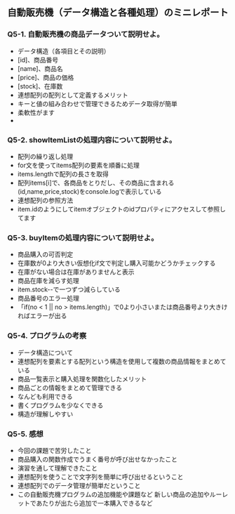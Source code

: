 ## 自動販売機（データ構造と各種処理）のミニレポート
### Q5-1. 自動販売機の商品データついて説明せよ。
* データ構造（各項目とその説明）
* [id]、商品番号
* [name]、商品名
* [price]、商品の価格
* [stock]、在庫数
* 連想配列の配列として定義するメリット
* キーと値の組み合わせで管理できるためデータ取得が簡単
* 柔軟性がます
* 
### Q5-2. showItemListの処理内容について説明せよ。
* 配列の繰り返し処理
* for文を使ってitems配列の要素を順番に処理
* items.lengthで配列の長さを取得
* 配列items[i]で、各商品をとりだし、その商品に含まれる(id,name,price,stock)をconsole.logで表示している
* 連想配列の参照方法
* item.idのようにしてitemオブジェクトのidプロパティにアクセスして参照してます
### Q5-3. buyItemの処理内容について説明せよ。
* 商品購入の可否判定
* 在庫数が0より大きい仮想化if文で判定し購入可能かどうかチェックする
* 在庫がない場合は在庫がありませんと表示
* 商品在庫を減らす処理
* item.stock--で一つずつ減らしている
* 商品番号のエラー処理
* 「if(no < 1 || no > items.length)」で0より小さいまたは商品番号より大きければエラーが出る
### Q5-4. プログラムの考察
* データ構造について
* 連想配列を要素とする配列という構造を使用して複数の商品情報をまとめている
* 商品一覧表示と購入処理を関数化したメリット
* 商品ごとの情報をまとめて管理できる
* なんども利用できる
* 書くプログラムを少なくできる
* 構造が理解しやすい
### Q5-5. 感想
* 今回の課題で苦労したこと
* 商品購入の関数作成でうまく番号が呼び出せなかったこと
* 演習を通して理解できたこと
* 連想配列を使うことで文字列を簡単に呼び出せるということ
* 連想配列でのデータ管理が簡単だということ
* この自動販売機プログラムの追加機能や課題など
新しい商品の追加やルーレットであたりが出たら追加で一本購入できるなど
